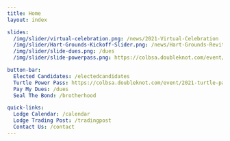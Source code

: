 ```yaml
---
title: Home
layout: index

slides:
  /img/slider/virtual-celebration.png: /news/2021-Virtual-Celebration
  /img/slider/Hart-Grounds-Kickoff-Slider.png: /news/Hart-Grounds-Revitalization-Kickoff
  /img/slider/slide-dues.png: /dues
  /img/slider/slide-powerpass.png: https://colbsa.doubleknot.com/event/2021-turtle-pass/2589408

button-bar:
  Elected Candidates: /electedcandidates
  Turtle Power Pass: https://colbsa.doubleknot.com/event/2021-turtle-pass/2589408
  Pay My Dues: /dues
  Seal The Bond: /brotherhood

quick-links:
  Lodge Calendar: /calendar
  Lodge Trading Post: /tradingpost
  Contact Us: /contact
---
```

